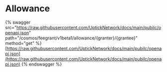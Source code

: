 # Allowance

{% swagger src="https://raw.githubusercontent.com/UptickNetwork/docs/main/pubilc/openapi.json" path="/cosmos/feegrant/v1beta1/allowance/{granter}/{grantee}" method="get" %}
[https://raw.githubusercontent.com/UptickNetwork/docs/main/pubilc/openapi.json](https://raw.githubusercontent.com/UptickNetwork/docs/main/pubilc/openapi.json)
{% endswagger %}
